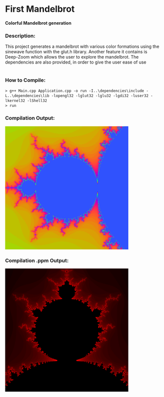 # First Mandelbrot
#### Colorful Mandelbrot generation 

### Description:
This project generates a mandelbrot with various color formations using the sinewave function with the glut.h library. Another feature it contains is Deep-Zoom which allows the user to explore the mandelbrot. The dependencies are also provided, in order to give the user ease of use <br/>
<br/>

### How to Compile: <br/>
```
> g++ Main.cpp Application.cpp -o run -I..\dependencies\include -L..\dependencies\lib -lopengl32 -lglut32 -lglu32 -lgdi32 -luser32 -lkernel32 -lShell32
> run
```
### Compilation Output: <br/>
<img src="https://github.com/ChilledFerrum/Graphics-Art/blob/88930033db0e7d3b0e36517cbfbc84d6cfe1b9f1/First%20Mandelbrot/ColorfulMandelbrot.png" width="400" height="400"/>


### Compilation .ppm Output: <br/>
<img src="https://github.com/ChilledFerrum/Graphics-Art/blob/88930033db0e7d3b0e36517cbfbc84d6cfe1b9f1/First%20Mandelbrot/Mandelbrot_Output.jpg" width="400" height="400"/>